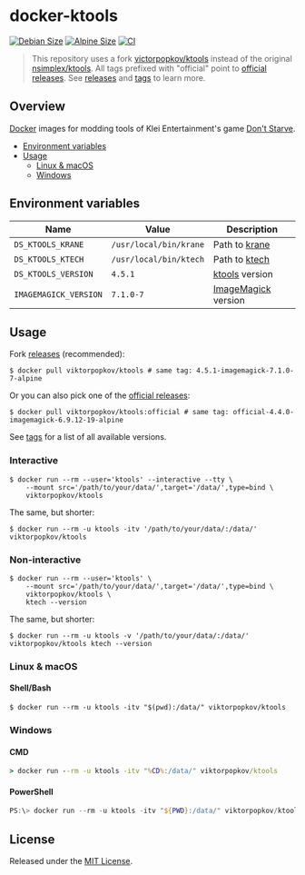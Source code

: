 # docker-ktools

[![Debian Size](https://img.shields.io/docker/image-size/viktorpopkov/ktools/debian?label=debian%20size)](https://hub.docker.com/r/viktorpopkov/ktools)
[![Alpine Size](https://img.shields.io/docker/image-size/viktorpopkov/ktools/alpine?label=alpine%20size)](https://hub.docker.com/r/viktorpopkov/ktools)
[![CI](https://img.shields.io/github/workflow/status/victorpopkov/docker-ktools/CI?label=ci)](https://github.com/victorpopkov/docker-ktools/actions/workflows/ci.yml)

> This repository uses a fork [victorpopkov/ktools][] instead of the original
> [nsimplex/ktools][]. All tags prefixed with "official" point to
> [official releases][]. See [releases][] and [tags][] to learn more.

## Overview

[Docker][] images for modding tools of Klei Entertainment's game
[Don't Starve][].

- [Environment variables](#environment-variables)
- [Usage](#usage)
  - [Linux & macOS](#linux--macos)
  - [Windows](#windows)

## Environment variables

| Name                  | Value                  | Description             |
| --------------------- | ---------------------- | ----------------------- |
| `DS_KTOOLS_KRANE`     | `/usr/local/bin/krane` | Path to [krane][]       |
| `DS_KTOOLS_KTECH`     | `/usr/local/bin/ktech` | Path to [ktech][]       |
| `DS_KTOOLS_VERSION`   | `4.5.1`                | [ktools][] version      |
| `IMAGEMAGICK_VERSION` | `7.1.0-7`              | [ImageMagick][] version |

## Usage

Fork [releases][] (recommended):

```shell
$ docker pull viktorpopkov/ktools # same tag: 4.5.1-imagemagick-7.1.0-7-alpine
```

Or you can also pick one of the [official releases][]:

```shell
$ docker pull viktorpopkov/ktools:official # same tag: official-4.4.0-imagemagick-6.9.12-19-alpine
```

See [tags][] for a list of all available versions.

### Interactive

```shell
$ docker run --rm --user='ktools' --interactive --tty \
    --mount src='/path/to/your/data/',target='/data/',type=bind \
    viktorpopkov/ktools
```

The same, but shorter:

```shell
$ docker run --rm -u ktools -itv '/path/to/your/data/:/data/' viktorpopkov/ktools
```

### Non-interactive

```shell
$ docker run --rm --user='ktools' \
    --mount src='/path/to/your/data/',target='/data/',type=bind \
    viktorpopkov/ktools \
    ktech --version
```

The same, but shorter:

```shell
$ docker run --rm -u ktools -v '/path/to/your/data/:/data/' viktorpopkov/ktools ktech --version
```

### Linux & macOS

#### Shell/Bash

```shell
$ docker run --rm -u ktools -itv "$(pwd):/data/" viktorpopkov/ktools
```

### Windows

#### CMD

```cmd
> docker run --rm -u ktools -itv "%CD%:/data/" viktorpopkov/ktools
```

#### PowerShell

```powershell
PS:\> docker run --rm -u ktools -itv "${PWD}:/data/" viktorpopkov/ktools
```

## License

Released under the [MIT License](https://opensource.org/licenses/MIT).

[@nsimplex]: https://github.com/nsimplex
[docker]: https://www.docker.com/
[don't starve]: https://www.klei.com/games/dont-starve
[gcc]: https://gcc.gnu.org/
[imagemagick]: https://imagemagick.org/index.php
[krane]: https://github.com/nsimplex/ktools#krane
[ktech]: https://github.com/nsimplex/ktools#ktech
[ktools]: https://github.com/nsimplex/ktools
[latest state]: https://github.com/nsimplex/ktools/tree/a1d1362bdb2b9aa9146d7177fbf0e351eab414ba
[nsimplex/ktools]: https://github.com/nsimplex/ktools
[official releases]: https://github.com/nsimplex/ktools/releases
[official]: https://github.com/nsimplex/ktools/releases
[releases]: https://github.com/victorpopkov/ktools/releases
[tags]: https://hub.docker.com/r/viktorpopkov/ktools/tags
[v4.4.0]: https://github.com/victorpopkov/ktools/releases/tag/4.4.0
[v4.4.1]: https://github.com/victorpopkov/ktools/releases/tag/v4.4.1
[victorpopkov/ktools]: https://github.com/victorpopkov/ktools
